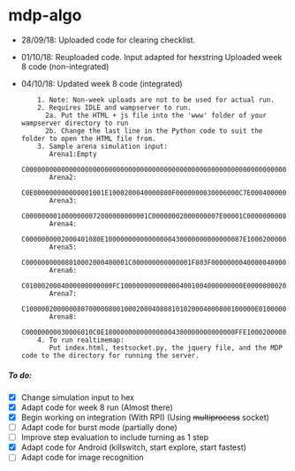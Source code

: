 # mdp-algo
- 28/09/18: Uploaded code for clearing checklist.<br/>
- 01/10/18: 
          Reuploaded code. Input adapted for hexstring
          Uploaded week 8 code (non-integrated)
          <br/>
- 04/10/18:
          Updated week 8 code (integrated)
          
          1. Note: Non-week uploads are not to be used for actual run.
          2. Requires IDLE and wampserver to run.
            2a. Put the HTML + js file into the 'www' folder of your wampserver directory to run
            2b. Change the last line in the Python code to suit the folder to open the HTML file from.
          3. Sample arena simulation input:
             Arena1:Empty
              C000000000000000000000000000000000000000000000000000000000000000000000000003
             Arena2:
             C0E000000000000001001E1000200040000800F0000000030006000C7E000400000000000203
             Arena3:
             C0000000010000000072000000000001C00000002000000007E00001C0000000008000000003
             Arena4:
             C0000000002000401080E10000000000000000430000000000000087E1000200000000000103
             Arena5:
             C00000000008010002000400001C000000000000001F803F0000000040000040000008000003
             Arena6:
             C0100020004000000000000FC1000000000000004001004000000000E0000000020004000803
             Arena7:
             C1000002000000807000008001000200040808101020004000800100000E0100000040000083
             Arena8:
             C00000000030006010C0E180000000000000004300000000000000FFE1000200000000000103
          4. To run realtimemap:
             Put index.html, testsocket.py, the jquery file, and the MDP code to the directory for running the server.
             
##### To do:
- [X] Change simulation input to hex
- [X] Adapt code for week 8 run (Almost there)
- [X] Begin working on integration (With RPI) (Using ~~multiprocess~~ socket)
- [ ] Adapt code for burst mode (partially done)
- [ ] Improve step evaluation to include turning as 1 step
- [X] Adapt code for Android (killswitch, start explore, start fastest)
- [ ] Adapt code for image recognition
